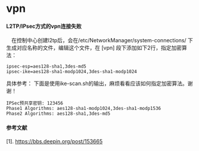 # vpn

#### L2TP/IPsec方式的vpn连接失败
&emsp;在控制中心创建l2tp后，会在/etc/NetworkManager/system-connections/ 下生成对应名称的文件，编辑这个文件，在 [vpn] 段下添加如下2行，指定加密算法：
```
ipsec-esp=aes128-sha1,3des-md5
ipsec-ike=aes128-sha1-modp1024,3des-sha1-modp1024
```

具体参考：
下面是使用ike-scan.sh的输出，麻烦看看应该如何指定加密算法。谢谢！
```
IPSec预共享密钥: 123456
Phase1 Algorithms: aes128-sha1-modp1024,3des-sha1-modp1536
Phase2 Algorithms: aes128-sha1,3des-md5
```

#### 参考文献
[1]. https://bbs.deepin.org/post/153665